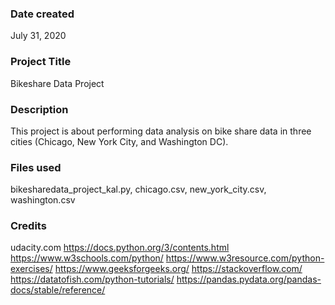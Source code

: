 ### Date created
July 31, 2020

### Project Title
Bikeshare Data Project

### Description
This project is about performing data analysis on bike share data in three cities (Chicago, New York City, and Washington DC).

### Files used
bikesharedata_project_kal.py, chicago.csv, new_york_city.csv, washington.csv

### Credits
udacity.com
https://docs.python.org/3/contents.html
https://www.w3schools.com/python/
https://www.w3resource.com/python-exercises/
https://www.geeksforgeeks.org/
https://stackoverflow.com/
https://datatofish.com/python-tutorials/
https://pandas.pydata.org/pandas-docs/stable/reference/
